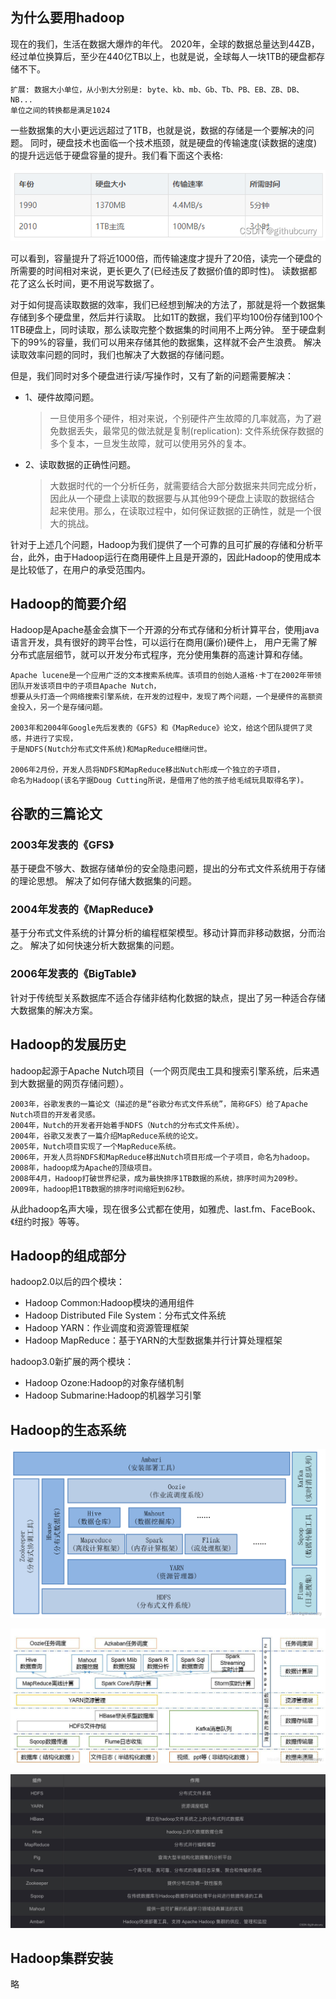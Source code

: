 ## 为什么要用hadoop

现在的我们，生活在数据大爆炸的年代。
2020年，全球的数据总量达到44ZB，经过单位换算后，至少在440亿TB以上，也就是说，全球每人一块1TB的硬盘都存储不下。

```text
扩展: 数据大小单位，从小到大分别是: byte、kb、mb、Gb、Tb、PB、EB、ZB、DB、NB...
单位之间的转换都是满足1024
```

一些数据集的大小更远远超过了1TB，也就是说，数据的存储是一个要解决的问题。
同时，硬盘技术也面临一个技术瓶颈，就是硬盘的传输速度(读数据的速度)的提升远远低于硬盘容量的提升。我们看下面这个表格:

![diskImprovement01.png](img/01/diskImprovement01.png)

可以看到，容量提升了将近1000倍，而传输速度才提升了20倍，读完一个硬盘的所需要的时间相对来说，更长更久了(已经违反了数据价值的即时性)。
读数据都花了这么长时间，更不用说写数据了。

对于如何提高读取数据的效率，我们已经想到解决的方法了，那就是将一个数据集存储到多个硬盘里，然后并行读取。
比如1T的数据，我们平均100份存储到100个1TB硬盘上，同时读取，那么读取完整个数据集的时间用不上两分钟。
至于硬盘剩下的99%的容量，我们可以用来存储其他的数据集，这样就不会产生浪费。
解决读取效率问题的同时，我们也解决了大数据的存储问题。

但是，我们同时对多个硬盘进行读/写操作时，又有了新的问题需要解决：

* 1、硬件故障问题。
    > 一旦使用多个硬件，相对来说，个别硬件产生故障的几率就高，为了避免数据丢失，最常见的做法就是复制(replication):
    文件系统保存数据的多个复本，一旦发生故障，就可以使用另外的复本。

* 2、读取数据的正确性问题。
    > 大数据时代的一个分析任务，就需要结合大部分数据来共同完成分析，因此从一个硬盘上读取的数据要与从其他99个硬盘上读取的数据结合
    起来使用。那么，在读取过程中，如何保证数据的正确性，就是一个很大的挑战。

针对于上述几个问题，Hadoop为我们提供了一个可靠的且可扩展的存储和分析平台，此外，由于Hadoop运行在商用硬件上且是开源的，因此Hadoop的使用成本是比较低了，在用户的承受范围内。

## Hadoop的简要介绍

Hadoop是Apache基金会旗下一个开源的分布式存储和分析计算平台，使用java语言开发，具有很好的跨平台性，可以运行在商用(廉价)硬件上，
用户无需了解分布式底层细节，就可以开发分布式程序，充分使用集群的高速计算和存储。

```text
Apache lucene是一个应用广泛的文本搜索系统库。该项目的创始人道格·卡丁在2002年带领团队开发该项目中的子项目Apache Nutch，
想要从头打造一个网络搜索引擎系统，在开发的过程中，发现了两个问题，一个是硬件的高额资金投入，另一个是存储问题。

2003年和2004年Google先后发表的《GFS》和《MapReduce》论文，给这个团队提供了灵感，并进行了实现，
于是NDFS(Nutch分布式文件系统)和MapReduce相继问世。

2006年2月份，开发人员将NDFS和MapReduce移出Nutch形成一个独立的子项目，
命名为Hadoop(该名字据Doug Cutting所说，是借用了他的孩子给毛绒玩具取得名字)。
```

## 谷歌的三篇论文

### 2003年发表的《GFS》
  基于硬盘不够大、数据存储单份的安全隐患问题，提出的分布式文件系统用于存储的理论思想。
  解决了如何存储大数据集的问题。

### 2004年发表的《MapReduce》
  基于分布式文件系统的计算分析的编程框架模型。移动计算而非移动数据，分而治之。
  解决了如何快速分析大数据集的问题。

### 2006年发表的《BigTable》
  针对于传统型关系数据库不适合存储非结构化数据的缺点，提出了另一种适合存储大数据集的解决方案。

## Hadoop的发展历史
hadoop起源于Apache Nutch项目（一个网页爬虫工具和搜索引擎系统，后来遇到大数据量的网页存储问题）。
```text
2003年，谷歌发表的一篇论文（描述的是“谷歌分布式文件系统”，简称GFS）给了Apache Nutch项目的开发者灵感。
2004年，Nutch的开发者开始着手NDFS（Nutch的分布式文件系统）。
2004年，谷歌又发表了一篇介绍MapReduce系统的论文。
2005年，Nutch项目实现了一个MapReduce系统。
2006年，开发人员将NDFS和MapReduce移出Nutch项目形成一个子项目，命名为hadoop。
2008年，hadoop成为Apache的顶级项目。
2008年4月，Hadoop打破世界纪录，成为最快排序1TB数据的系统，排序时间为209秒。
2009年，hadoop把1TB数据的排序时间缩短到62秒。
```
从此hadoop名声大噪，现在很多公式都在使用，如雅虎、last.fm、FaceBook、《纽约时报》等等。


## Hadoop的组成部分

hadoop2.0以后的四个模块：
- Hadoop Common:Hadoop模块的通用组件
- Hadoop Distributed File System：分布式文件系统
- Hadoop YARN：作业调度和资源管理框架
- Hadoop MapReduce：基于YARN的大型数据集并行计算处理框架

hadoop3.0新扩展的两个模块：
- Hadoop Ozone:Hadoop的对象存储机制
- Hadoop Submarine:Hadoop的机器学习引擎


## Hadoop的生态系统

![hadoopArchitecture01.png](img/01/hadoopArchitecture01.png)

![hadoopArchitecture02.png](img/01/hadoopArchitecture02.png)

![hadoopComponentTable01.png](img/01/hadoopComponentTable01.png)


## Hadoop集群安装

略